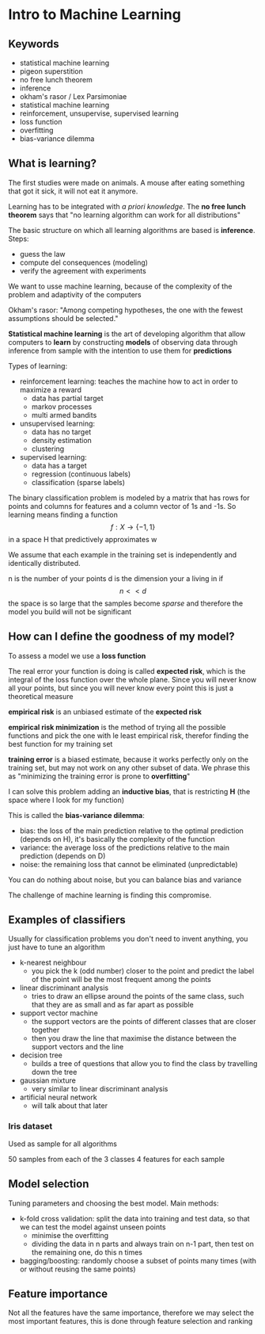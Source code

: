 # Intro to Machine Learning
<!-- toc -->
## Keywords
- statistical machine learning
- pigeon superstition
- no free lunch theorem
- inference
- okham's rasor / Lex Parsimoniae
- statistical machine learning
- reinforcement, unsupervise, supervised learning
- loss function
- overfitting
- bias-variance dilemma

## What is learning?
The first studies were made on animals. A mouse after eating something that got it sick, it will not eat it anymore.

Learning has to be integrated with _a priori knowledge_. 
The **no free lunch theorem** says that "no learning algorithm can work for all distributions"

The basic structure on which all learning algorithms are based is **inference**. Steps:
- guess the law
- compute del consequences (modeling)
- verify the agreement with experiments

We want to usse machine learning, because of the complexity of the problem and adaptivity of the computers

Okham's rasor: "Among competing hypotheses, the one with the fewest assumptions should be selected."

**Statistical machine learning** is the art of developing algorithm that allow computers to **learn** by constructing **models** of observing data through inference from sample with the intention  to use them for **predictions**

Types of learning:
- reinforcement learning: teaches the machine how to act in order to maximize a reward
    * data has partial target
    * markov processes
    * multi armed bandits
- unsupervised learning:
    * data has no target
    * density estimation
    * clustering
- supervised learning:
    * data has a target
    * regression (continuous labels)
    * classification (sparse labels)
    
The binary classification problem is modeled by a matrix that has rows for points and columns for features and a column vector of 1s and -1s.
So learning means finding a function $$f:X\to \{-1,1\}$$ in a space H that predictively approximates w

We assume that each example in the training set is independently and identically distributed.

n is the number of your points
d is the dimension your a living in
if $$n\lt\lt d$$ the space is so large that the samples become _sparse_ and therefore the model you build will not be significant

## How can I define the goodness of my model?
To assess a model we use a **loss function**

The real error your function is doing is called **expected risk**, which is the integral of the loss function over the whole plane.
Since you will never know all your points, but since you will never know every point this is just a theoretical measure

**empirical risk** is an unbiased estimate of the **expected risk**

**empirical risk minimization** is the method of trying all the possible functions and pick the one with le least empirical risk, therefor finding the best function for my training set

**training error** is a biased estimate, because it works perfectly only on the training set, but may not work on any other subset of data.
We phrase this as "minimizing the training error is prone to **overfitting**"

I can solve this problem adding an **inductive bias**, that is restricting **H** (the space where I look for my function)

This is called the **bias-variance dilemma**:
- bias: the loss of the main prediction relative to the optimal prediction (depends on H), it's basically the complexity of the function
- variance: the average loss of the predictions relative to the main prediction (depends on D)
- noise: the remaining loss that cannot be eliminated (unpredictable)

You can do nothing about noise, but you can balance bias and variance

The challenge of machine learning is finding this compromise.

## Examples of classifiers
Usually for classification problems you don't need to invent anything, you just have to tune an algorithm

- k-nearest neighbour
    * you pick the k (odd number) closer to the point and predict the label of the point will be the most frequent among the points
- linear discriminant analysis
    * tries to draw an ellipse around the points of the same class, such that they are as small and as far apart as possible
- support vector machine
    * the support vectors are the points of different classes that are closer together
    * then you draw the line that maximise the distance between the support vectors and the line
- decision tree
    * builds a tree of questions that allow you to find the class by travelling down the tree
- gaussian mixture
    * very similar to linear discriminant analysis
- artificial neural network
    * will talk about that later
    
### Iris dataset
Used as sample for all algorithms

50 samples from each of the 3 classes
4 features for each sample

## Model selection
Tuning parameters and choosing the best model. Main methods:
- k-fold cross validation: split the data into training and test data, so that we can test the model against unseen points
    * minimise the overfitting
    * dividing the data in n parts and always train on n-1 part, then test on the remaining one, do this n times
- bagging/boosting: randomly choose a subset of points many times (with or without reusing the same points)

## Feature importance
Not all the features have the same importance, therefore we may select the most important features, this is done through feature selection and ranking